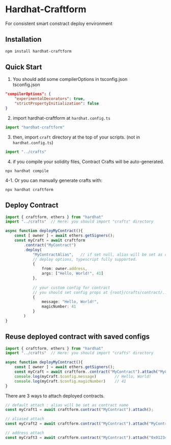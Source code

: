 # Hardhat-Craftform

For consistent smart constract deploy environment

## Installation
```bash
npm install hardhat-craftform
```

## Quick Start
1. You should add some compilerOptions in tsconfig.json  
tsconfig.json
```json
"compilerOptions": {
    "experimentalDecorators": true,
    "strictPropertyInitialization": false
}
```
2. import hardhat-craftform at `hardhat.config.ts`
```typescript
import "hardhat-craftform"
```
3. then, import `craft` directory at the top of your scripts. (not in `hardhat.config.ts`)
```typescript
import "../crafts"
```
4. if you compile your solidity files, Contract Crafts will be auto-generated.
```
npx hardhat compile
```
 4-1. Or you can manually generate crafts with:
```
npx hardhat craftform
```

## Deploy Contract
```typescript
import { craftform, ethers } from "hardhat"
import "../crafts"  // Here: you should import "crafts" directory

async function deployMyContract(){
    const [ owner ] = await ethers.getSigners();
    const myCraft = await craftform
        .contract("MyContract")
        .deploy(
            "MyContractAlias",   // if set null, alias will be set as contract name.(in this case, "MyContract")
            // deploy options, typescript fully supported.
            {
                from: owner.address,
                args: ["Hello, World!", 41]
            },
            
            // your custom config for contract
            // you should set config props at {root}/crafts/contract/../your-contract.config.ts
            {
                message: "Hello, World!",
                magicNumber: 41
            }
        )
}
```

## Reuse deployed contract with saved configs
```typescript
import { craftform, ethers } from "hardhat"
import "../crafts"  // Here: you should import "crafts" directory

async function deployMyContract(){
    const [ owner ] = await ethers.getSigners();
    const myCraft = await craftform..contract("MyContract").attach("MyContractAlias");
    console.log(myCraft.$config.message)        // Hello, World!
    console.log(myCraft.$config.magicNumber)    // 41
}
```


There are 3 ways to attach deployed contracts.
```typescript
// default attach : alias will be set as contract name
const myCraft1 = await craftform.contract("MyContract").attach();

// aliased attach
const myCraft2 = await craftform.contract("MyContract").attach("MyContractAlias");

// address attach
const myCraft3 = await craftform.contract("MyContract").attach("0x0123456789abcdef...");
```